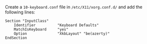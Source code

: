 <!-- 
.. title: Belgian keyboard in X11
.. slug: belgian-keyboard-in-x11
.. date: 01/01/2013 00:00:00 AM UTC+02:00
.. tags: archlinux
.. link: 
.. description: 
.. type: text
-->

Create a `10-keyboard.conf` file in `/etc/X11/xorg.conf.d/` and add the following
lines:

```
Section "InputClass"
    Identifier          "Keyboard Defaults"
    MatchIsKeyboard     "yes"
    Option              "XkbLayout" "be(azerty)"
EndSection
```
